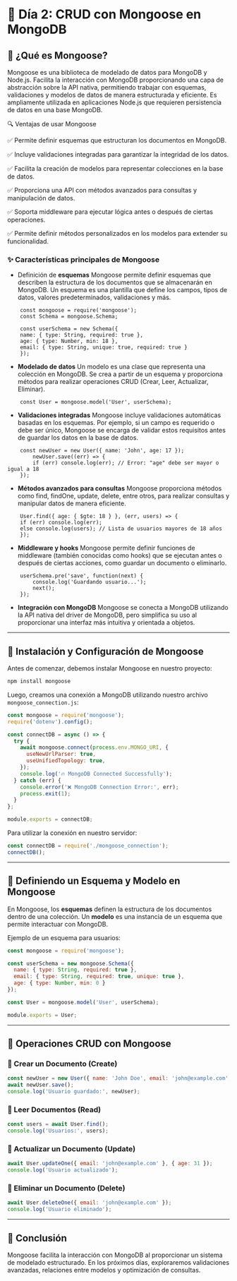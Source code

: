 # 📌 Día 2: CRUD con Mongoose en MongoDB

## 🔹 ¿Qué es Mongoose?
Mongoose es una biblioteca de modelado de datos para MongoDB y Node.js. Facilita la interacción con MongoDB proporcionando una capa de abstracción sobre la API nativa, permitiendo trabajar con esquemas, validaciones y modelos de datos de manera estructurada y eficiente. Es ampliamente utilizada en aplicaciones Node.js que requieren persistencia de datos en una base MongoDB.

🔍 Ventajas de usar Mongoose

✅ Permite definir esquemas que estructuran los documentos en MongoDB.

✅ Incluye validaciones integradas para garantizar la integridad de los datos.

✅ Facilita la creación de modelos para representar colecciones en la base de datos.

✅ Proporciona una API con métodos avanzados para consultas y manipulación de datos.

✅ Soporta middleware para ejecutar lógica antes o después de ciertas operaciones.

✅ Permite definir métodos personalizados en los modelos para extender su funcionalidad.



### ✨ Características principales de Mongoose
- Definición de **esquemas** Mongoose permite definir esquemas que describen la estructura de los documentos que se almacenarán en MongoDB. Un esquema es una plantilla que define los campos, tipos de datos, valores predeterminados, validaciones y más.

``` 
    const mongoose = require('mongoose');
    const Schema = mongoose.Schema;

    const userSchema = new Schema({
    name: { type: String, required: true },
    age: { type: Number, min: 18 },
    email: { type: String, unique: true, required: true }
    });
```

- **Modelado de datos** Un modelo es una clase que representa una colección en MongoDB. Se crea a partir de un esquema y proporciona métodos para realizar operaciones CRUD (Crear, Leer, Actualizar, Eliminar).

```
    const User = mongoose.model('User', userSchema);
```

- **Validaciones integradas** Mongoose incluye validaciones automáticas basadas en los esquemas. Por ejemplo, si un campo es requerido o debe ser único, Mongoose se encarga de validar estos requisitos antes de guardar los datos en la base de datos.

```
    const newUser = new User({ name: 'John', age: 17 });
        newUser.save((err) => {
        if (err) console.log(err); // Error: "age" debe ser mayor o igual a 18
    });
```

- **Métodos avanzados para consultas** Mongoose proporciona métodos como find, findOne, update, delete, entre otros, para realizar consultas y manipular datos de manera eficiente.

```
    User.find({ age: { $gte: 18 } }, (err, users) => {
    if (err) console.log(err);
    else console.log(users); // Lista de usuarios mayores de 18 años
    });
```

- **Middleware y hooks** Mongoose permite definir funciones de middleware (también conocidas como hooks) que se ejecutan antes o después de ciertas acciones, como guardar un documento o eliminarlo.

```
    userSchema.pre('save', function(next) {
        console.log('Guardando usuario...');
        next();
    });
```

- **Integración con MongoDB** Mongoose se conecta a MongoDB utilizando la API nativa del driver de MongoDB, pero simplifica su uso al proporcionar una interfaz más intuitiva y orientada a objetos.




---

## 🔹 Instalación y Configuración de Mongoose
Antes de comenzar, debemos instalar Mongoose en nuestro proyecto:
```bash
npm install mongoose
```
Luego, creamos una conexión a MongoDB utilizando nuestro archivo `mongoose_connection.js`:

```javascript
const mongoose = require('mongoose');
require('dotenv').config();

const connectDB = async () => {
  try {
    await mongoose.connect(process.env.MONGO_URI, {
      useNewUrlParser: true,
      useUnifiedTopology: true,
    });
    console.log('🔥 MongoDB Connected Successfully');
  } catch (err) {
    console.error('❌ MongoDB Connection Error:', err);
    process.exit(1);
  }
};

module.exports = connectDB;
```

Para utilizar la conexión en nuestro servidor:
```javascript
const connectDB = require('./mongoose_connection');
connectDB();
```

---

## 🔹 Definiendo un Esquema y Modelo en Mongoose
En Mongoose, los **esquemas** definen la estructura de los documentos dentro de una colección. Un **modelo** es una instancia de un esquema que permite interactuar con MongoDB.

Ejemplo de un esquema para usuarios:
```javascript
const mongoose = require('mongoose');

const userSchema = new mongoose.Schema({
  name: { type: String, required: true },
  email: { type: String, required: true, unique: true },
  age: { type: Number, min: 0 }
});

const User = mongoose.model('User', userSchema);

module.exports = User;
```

---

## 🔹 Operaciones CRUD con Mongoose
### 📌 Crear un Documento (Create)
```javascript
const newUser = new User({ name: 'John Doe', email: 'john@example.com', age: 30 });
await newUser.save();
console.log('Usuario guardado:', newUser);
```

### 📌 Leer Documentos (Read)
```javascript
const users = await User.find();
console.log('Usuarios:', users);
```

### 📌 Actualizar un Documento (Update)
```javascript
await User.updateOne({ email: 'john@example.com' }, { age: 31 });
console.log('Usuario actualizado');
```

### 📌 Eliminar un Documento (Delete)
```javascript
await User.deleteOne({ email: 'john@example.com' });
console.log('Usuario eliminado');
```

---

## 🔹 Conclusión
Mongoose facilita la interacción con MongoDB al proporcionar un sistema de modelado estructurado. En los próximos días, exploraremos validaciones avanzadas, relaciones entre modelos y optimización de consultas.

